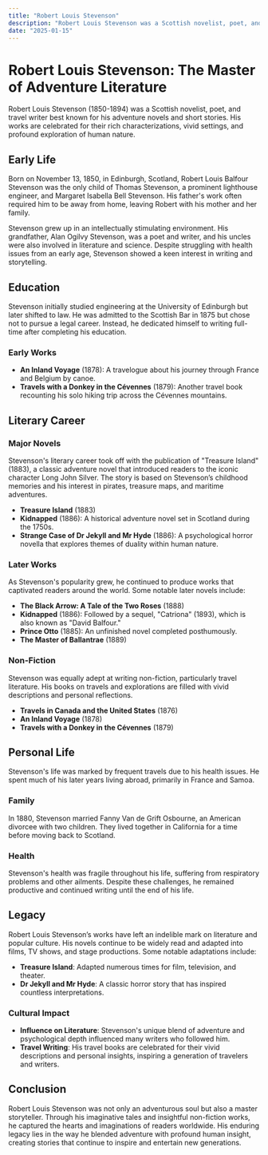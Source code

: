```yaml
---
title: "Robert Louis Stevenson"
description: "Robert Louis Stevenson was a Scottish novelist, poet, and travel writer best known for his adventure novels such as 'Treasure Island' and 'Strange Case of Dr Jekyll and Mr Hyde.'"
date: "2025-01-15"
--- 
```


# Robert Louis Stevenson: The Master of Adventure Literature

Robert Louis Stevenson (1850-1894) was a Scottish novelist, poet, and travel writer best known for his adventure novels and short stories. His works are celebrated for their rich characterizations, vivid settings, and profound exploration of human nature.

## Early Life

Born on November 13, 1850, in Edinburgh, Scotland, Robert Louis Balfour Stevenson was the only child of Thomas Stevenson, a prominent lighthouse engineer, and Margaret Isabella Bell Stevenson. His father's work often required him to be away from home, leaving Robert with his mother and her family.

Stevenson grew up in an intellectually stimulating environment. His grandfather, Alan Ogilvy Stevenson, was a poet and writer, and his uncles were also involved in literature and science. Despite struggling with health issues from an early age, Stevenson showed a keen interest in writing and storytelling.

## Education

Stevenson initially studied engineering at the University of Edinburgh but later shifted to law. He was admitted to the Scottish Bar in 1875 but chose not to pursue a legal career. Instead, he dedicated himself to writing full-time after completing his education.

### Early Works
- **An Inland Voyage** (1878): A travelogue about his journey through France and Belgium by canoe.
- **Travels with a Donkey in the Cévennes** (1879): Another travel book recounting his solo hiking trip across the Cévennes mountains.

## Literary Career

### Major Novels
Stevenson's literary career took off with the publication of "Treasure Island" (1883), a classic adventure novel that introduced readers to the iconic character Long John Silver. The story is based on Stevenson’s childhood memories and his interest in pirates, treasure maps, and maritime adventures.

- **Treasure Island** (1883)
- **Kidnapped** (1886): A historical adventure novel set in Scotland during the 1750s.
- **Strange Case of Dr Jekyll and Mr Hyde** (1886): A psychological horror novella that explores themes of duality within human nature.

### Later Works
As Stevenson's popularity grew, he continued to produce works that captivated readers around the world. Some notable later novels include:

- **The Black Arrow: A Tale of the Two Roses** (1888)
- **Kidnapped** (1886): Followed by a sequel, "Catriona" (1893), which is also known as "David Balfour."
- **Prince Otto** (1885): An unfinished novel completed posthumously.
- **The Master of Ballantrae** (1889)

### Non-Fiction
Stevenson was equally adept at writing non-fiction, particularly travel literature. His books on travels and explorations are filled with vivid descriptions and personal reflections.

- **Travels in Canada and the United States** (1876)
- **An Inland Voyage** (1878)
- **Travels with a Donkey in the Cévennes** (1879)

## Personal Life

Stevenson's life was marked by frequent travels due to his health issues. He spent much of his later years living abroad, primarily in France and Samoa.

### Family
In 1880, Stevenson married Fanny Van de Grift Osbourne, an American divorcee with two children. They lived together in California for a time before moving back to Scotland.

### Health
Stevenson's health was fragile throughout his life, suffering from respiratory problems and other ailments. Despite these challenges, he remained productive and continued writing until the end of his life.

## Legacy

Robert Louis Stevenson’s works have left an indelible mark on literature and popular culture. His novels continue to be widely read and adapted into films, TV shows, and stage productions. Some notable adaptations include:

- **Treasure Island**: Adapted numerous times for film, television, and theater.
- **Dr Jekyll and Mr Hyde**: A classic horror story that has inspired countless interpretations.

### Cultural Impact
- **Influence on Literature**: Stevenson's unique blend of adventure and psychological depth influenced many writers who followed him.
- **Travel Writing**: His travel books are celebrated for their vivid descriptions and personal insights, inspiring a generation of travelers and writers.

## Conclusion

Robert Louis Stevenson was not only an adventurous soul but also a master storyteller. Through his imaginative tales and insightful non-fiction works, he captured the hearts and imaginations of readers worldwide. His enduring legacy lies in the way he blended adventure with profound human insight, creating stories that continue to inspire and entertain new generations.

